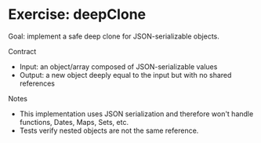 # Exercise: deepClone

Goal: implement a safe deep clone for JSON-serializable objects.

Contract
- Input: an object/array composed of JSON-serializable values
- Output: a new object deeply equal to the input but with no shared references

Notes
- This implementation uses JSON serialization and therefore won't handle functions, Dates, Maps, Sets, etc.
- Tests verify nested objects are not the same reference.
